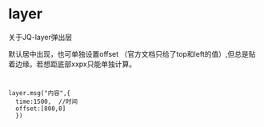 # layer
关于JQ-layer弹出层

默认居中出现，也可单独设置offset （官方文档只给了top和left的值）,但总是贴着边缘。若想距底部xxpx只能单独计算。
# 
    layer.msg("内容",{  
      time:1500,  //时间    
      offset:[800,0]  
      })
